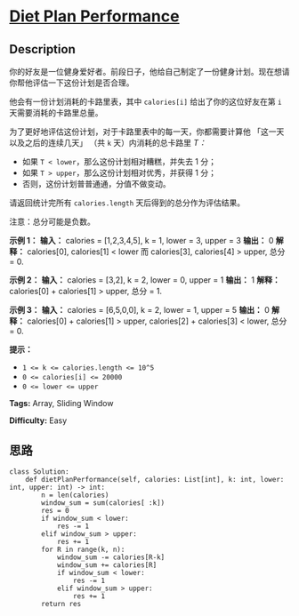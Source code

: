 # [Diet Plan Performance][title]

## Description

你的好友是一位健身爱好者。前段日子，他给自己制定了一份健身计划。现在想请你帮他评估一下这份计划是否合理。

他会有一份计划消耗的卡路里表，其中 `calories[i]` 给出了你的这位好友在第 `i` 天需要消耗的卡路里总量。

为了更好地评估这份计划，对于卡路里表中的每一天，你都需要计算他 「这一天以及之后的连续几天」 （共 `k` 天）内消耗的总卡路里 _T：_

  * 如果 `T < lower`，那么这份计划相对糟糕，并失去 1 分； 
  * 如果 `T > upper`，那么这份计划相对优秀，并获得 1 分；
  * 否则，这份计划普普通通，分值不做变动。

请返回统计完所有 `calories.length` 天后得到的总分作为评估结果。

注意：总分可能是负数。



**示例 1：**
            **输入：** calories = [1,2,3,4,5], k = 1, lower = 3, upper = 3    **输出：** 0    **解释：** calories[0], calories[1] < lower 而 calories[3], calories[4] > upper, 总分 = 0.

**示例 2：**
            **输入：** calories = [3,2], k = 2, lower = 0, upper = 1    **输出：** 1    **解释：** calories[0] + calories[1] > upper, 总分 = 1.    

**示例 3：**
            **输入：** calories = [6,5,0,0], k = 2, lower = 1, upper = 5    **输出：** 0    **解释：** calories[0] + calories[1] > upper, calories[2] + calories[3] < lower, 总分 = 0.    



**提示：**

  * `1 <= k <= calories.length <= 10^5`
  * `0 <= calories[i] <= 20000`
  * `0 <= lower <= upper`


**Tags:** Array, Sliding Window

**Difficulty:** Easy

## 思路

``` python3
class Solution:
    def dietPlanPerformance(self, calories: List[int], k: int, lower: int, upper: int) -> int:
        n = len(calories)
        window_sum = sum(calories[ :k]) 
        res = 0
        if window_sum < lower:
            res -= 1
        elif window_sum > upper:
            res += 1
        for R in range(k, n):      
            window_sum -= calories[R-k] 
            window_sum += calories[R]   
            if window_sum < lower:
                res -= 1
            elif window_sum > upper:
                res += 1
        return res

```

[title]: https://leetcode-cn.com/problems/diet-plan-performance
